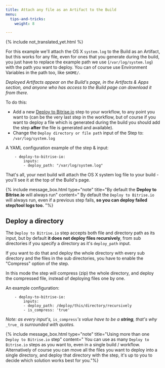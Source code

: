 ```yaml
---
title: Attach any file as an Artifact to the Build
menu:
  tips-and-tricks:
    weight: 8

---
```

{% include not_translated_yet.html %}

For this example we'll attach the OS X `system.log` to the Build as an Artifact,
but this works for any file, even for ones that you generate during the build,
you just have to replace the example path we use (`/var/log/system.log`) with the path you want to deploy.
You can of course use Environment Variables in the path too, like `$HOME/`.

_Deployed Artifacts appear on the Build's page, in the Artifacts & Apps section,
and anyone who has access to the Build page can download it from there._

To do this:

* Add a new [Deploy to Bitrise.io](https://github.com/bitrise-io/steps-deploy-to-bitrise-io) step to your workflow, to any point you want to (can be the very last step in the workflow, but of course if you want to deploy a file which is generated during the build you should add the step **after** the file is generated and available).
* Change the `Deploy directory or file path` input of the Step to: `/var/log/system.log`

A YAML configuration example of the step & input:

        - deploy-to-bitrise-io:
            inputs:
            - deploy_path: "/var/log/system.log"

That's all, your next build will attach the OS X system log file
to your build - you'll see it at the top of the Build's page.

{% include message_box.html type="note" title="By default the **Deploy to Bitrise.io** will always run" content="
By default the `Deploy to Bitrise.io` will always run, even if a previous step fails, **so you can deploy failed step/tool logs too.**
"%}

## Deploy a directory

The `Deploy to Bitrise.io` step accepts both file and directory path as its input,
but by default **it does not deploy files recursively**, from sub directories
if you specify a directory as it's `deploy_path` input.

If you want to do that and deploy the whole directory with every sub directory
and the files in the sub directories, you have to enable the "Compress" option of the step.

In this mode the step will compress (zip) the whole directory, and deploy
the compressed file, instead of deploying files one by one.

An example configuration:

        - deploy-to-bitrise-io:
            inputs:
            - deploy_path: /deploy/this/directory/recursively
            - is_compress: 'true'

_Note: as every input's,_ `is_compress`_'s value have to be a **string**, that's why_ `_true_` _is surrounded with quotes._

{% include message_box.html type="note" title="Using more than one `Deploy to Bitrise.io` step" content=" You can use as many `Deploy to Bitrise.io` steps as you want to, even in a single build / workflow. Alternatively of course you can move all the files you want to deploy into a single directory, and deploy that directory with the step, it's up to you to decide which solution works best for you."%}